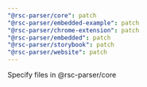 ```yaml
---
"@rsc-parser/core": patch
"@rsc-parser/embedded-example": patch
"@rsc-parser/chrome-extension": patch
"@rsc-parser/embedded": patch
"@rsc-parser/storybook": patch
"@rsc-parser/website": patch
---
```


Specify files in @rsc-parser/core
